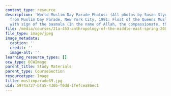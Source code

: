 ```yaml
---
content_type: resource
description: 'World Muslim Day Parade Photos: (All photos by Susan Slyomovics): Photos
  from Muslim Day Parade, New York City, 1991: Float of the Queens Muslim Center,
  with sign of the basmala (In the name of Allah, the compassionate, the merciful).'
file: /media/courses/21a-453-anthropology-of-the-middle-east-spring-2004/5974a727bfa5430bf0dd1fefcea86ec1_muslimparade39.jpg
file_type: image/jpeg
image_metadata:
  caption: ''
  credit: ''
  image-alt: ''
learning_resource_types: []
ocw_type: OCWImage
parent_title: Study Materials
parent_type: CourseSection
resourcetype: Image
title: muslimparade39.jpg
uid: 5974a727-bfa5-430b-f0dd-1fefcea86ec1
---
```

